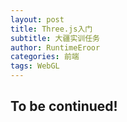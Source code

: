 ```yaml
---
layout: post
title: Three.js入门
subtitle: 大疆实训任务
author: RuntimeEroor
categories: 前端
tags: WebGL
---
```

## To be continued!
